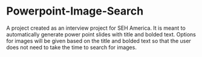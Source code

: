 # Powerpoint-Image-Search
A project created as an interview project for SEH America. It is meant to automatically generate power point slides with title and bolded text. Options for images will be given based on the title and bolded text so that the user does not need to take the time to search for images. 
